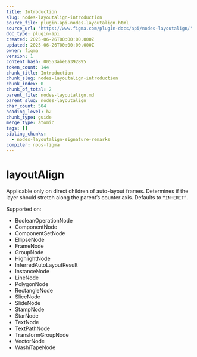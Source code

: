 ```yaml
---
title: Introduction
slug: nodes-layoutalign-introduction
source_file: plugin-api-nodes-layoutalign.html
source_url: 'https://www.figma.com/plugin-docs/api/nodes-layoutalign/'
doc_type: plugin-api
created: 2025-06-26T00:00:00.000Z
updated: 2025-06-26T00:00:00.000Z
owner: figma
version: 1
content_hash: 00553abe6a392895
token_count: 144
chunk_title: Introduction
chunk_slug: nodes-layoutalign-introduction
chunk_index: 0
chunk_of_total: 2
parent_file: nodes-layoutalign.md
parent_slug: nodes-layoutalign
char_count: 504
heading_level: h2
chunk_type: guide
merge_type: atomic
tags: []
sibling_chunks:
  - nodes-layoutalign-signature-remarks
compiler: noos-figma
---
```


# layoutAlign

Applicable only on direct children of auto-layout frames. Determines if the layer should stretch along the parent’s counter axis. Defaults to `“INHERIT”`.

 Supported on:

- BooleanOperationNode
- ComponentNode
- ComponentSetNode
- EllipseNode
- FrameNode
- GroupNode
- HighlightNode
- InferredAutoLayoutResult
- InstanceNode
- LineNode
- PolygonNode
- RectangleNode
- SliceNode
- SlideNode
- StampNode
- StarNode
- TextNode
- TextPathNode
- TransformGroupNode
- VectorNode
- WashiTapeNode
